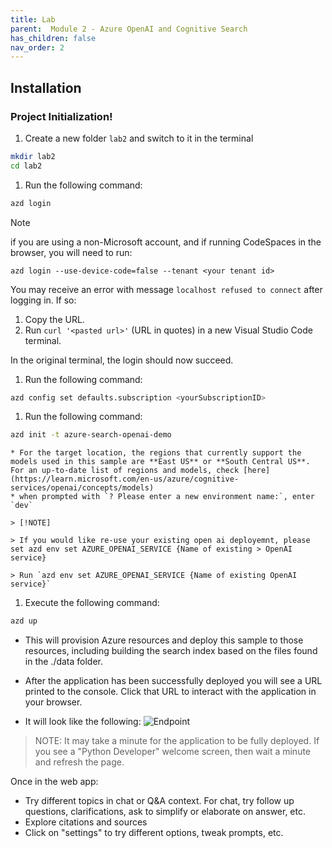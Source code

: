 ```yaml
---
title: Lab 
parent:  Module 2 - Azure OpenAI and Cognitive Search
has_children: false
nav_order: 2
---
```


## Installation

### Project Initialization!

1. Create a new folder `lab2` and switch to it in the terminal

  ```bash
  mkdir lab2
  cd lab2
  ```

1. Run the following command:

```bash
azd login
```

   > [!NOTE]
   > if you are using a non-Microsoft account, and if running CodeSpaces in the browser, you will need to run:
   >
   > `azd login --use-device-code=false --tenant <your tenant id>`
   >
   > You may receive an error with message `localhost refused to connect` after logging in. If so:
   > 
   > 1. Copy the URL.
   > 1. Run `curl '<pasted url>'` (URL in quotes) in a new Visual Studio Code terminal.
   > 
   > In the original terminal, the login should now succeed.

1. Run the following command:

```bash
azd config set defaults.subscription <yourSubscriptionID>
```

1. Run the following command:

```bash
azd init -t azure-search-openai-demo
```

    * For the target location, the regions that currently support the models used in this sample are **East US** or **South Central US**. For an up-to-date list of regions and models, check [here](https://learn.microsoft.com/en-us/azure/cognitive-services/openai/concepts/models)
    * when prompted with `? Please enter a new environment name:`, enter `dev`

    > [!NOTE]

    > If you would like re-use your existing open ai deployemnt, please set azd env set AZURE_OPENAI_SERVICE {Name of existing > OpenAI service}
    
    > Run `azd env set AZURE_OPENAI_SERVICE {Name of existing OpenAI service}`

1. Execute the following command:

```bash
azd up
```

  * This will provision Azure resources and deploy this sample to those resources, including building the search index based on the files found in the ./data folder.
  * After the application has been successfully deployed you will see a URL printed to the console. Click that URL to interact with the application in your browser.

  * It will look like the following:
  ![Endpoint](../../assets/images/module2/endpoint.png)

> NOTE: It may take a minute for the application to be fully deployed. If you see a "Python Developer" welcome screen, then wait a minute and refresh the page.

Once in the web app:

* Try different topics in chat or Q&A context. For chat, try follow up questions, clarifications, ask to simplify or elaborate on answer, etc.
* Explore citations and sources
* Click on "settings" to try different options, tweak prompts, etc.
